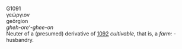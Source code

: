 G1091  
γεώργιον  
geōrgion  
*gheh-ore‘-ghee-on*  
Neuter of a (presumed) derivative of [1092](g1092) *cultivable*, that
is, a *farm:* - husbandry.  
